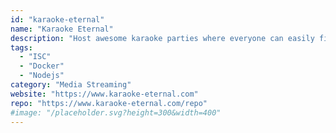 ```yaml
---
id: "karaoke-eternal"
name: "Karaoke Eternal"
description: "Host awesome karaoke parties where everyone can easily find and queue songs from their phone's browser. The player is also fully browser-based with support for MP3+G, MP4 and WebGL visualizations."
tags:
  - "ISC"
  - "Docker"
  - "Nodejs"
category: "Media Streaming"
website: "https://www.karaoke-eternal.com"
repo: "https://www.karaoke-eternal.com/repo"
#image: "/placeholder.svg?height=300&width=400"
---
```


